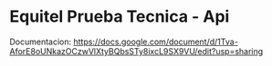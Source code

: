 # Equitel Prueba Tecnica - Api

Documentacion: https://docs.google.com/document/d/1Tva-AforE8oUNkazOCzwVlXtyBQbsSTy8ixcL9SX9VU/edit?usp=sharing
